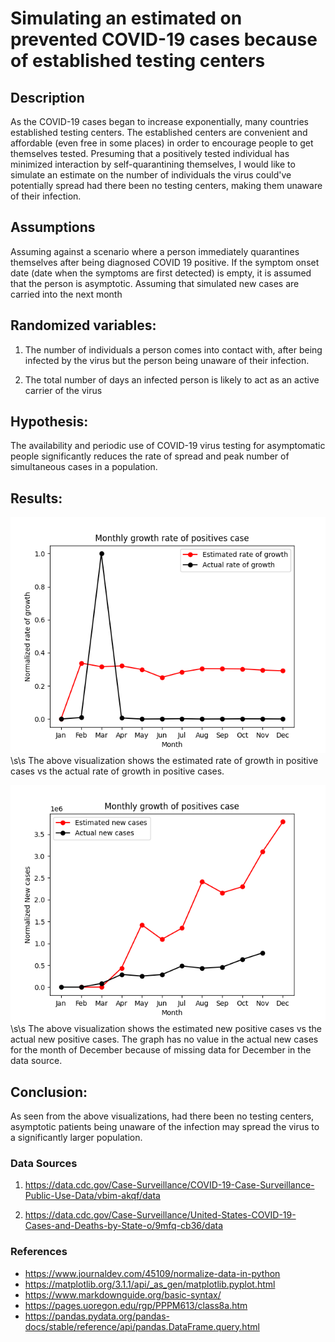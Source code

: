 # Simulating an estimated on prevented COVID-19 cases because of established testing centers



## Description

As the COVID-19 cases began to increase exponentially, many countries established testing centers. The established centers are convenient and affordable (even free in some places) in order to encourage people to get themselves tested. Presuming that a positively tested individual has minimized interaction by self-quarantining themselves, I would like to simulate an estimate on the number of individuals the virus could've potentially spread had there been no testing centers, making them unaware of their infection.

## Assumptions

Assuming against a scenario where a person immediately quarantines themselves after being diagnosed COVID 19 positive.
If the symptom onset date (date when the symptoms are first detected) is empty, it is assumed that the person is asymptotic.
Assuming that simulated new cases are carried into the next month

## Randomized variables:

1. The number of individuals a person comes into contact with, after being infected by the virus but the person being unaware of their infection.

2. The total number of days an infected person is likely to act as an active carrier of the virus

## Hypothesis:

The availability and periodic use of COVID-19 virus testing for asymptomatic people significantly reduces the rate of spread and peak number of simultaneous cases in a population.

## Results:

![image info](monthly_growth_rate.png)\s\s
The above visualization shows the estimated rate of growth in positive cases vs the actual rate of growth in positive cases.

![image info](monthly_positive_cases.png)\s\s
The above visualization shows the estimated new positive cases vs the actual new positive cases. The graph has no value in the actual new cases for the month of December because of missing data for December in the data source.

## Conclusion:

As seen from the above visualizations, had there been no testing centers, asymptotic patients being unaware of the infection may spread the virus to a significantly larger population.

### Data Sources
1. https://data.cdc.gov/Case-Surveillance/COVID-19-Case-Surveillance-Public-Use-Data/vbim-akqf/data

2. https://data.cdc.gov/Case-Surveillance/United-States-COVID-19-Cases-and-Deaths-by-State-o/9mfq-cb36/data

### References

- https://www.journaldev.com/45109/normalize-data-in-python
- https://matplotlib.org/3.1.1/api/_as_gen/matplotlib.pyplot.html
- https://www.markdownguide.org/basic-syntax/
- https://pages.uoregon.edu/rgp/PPPM613/class8a.htm
- https://pandas.pydata.org/pandas-docs/stable/reference/api/pandas.DataFrame.query.html
